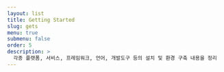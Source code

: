 ```yaml
---
layout: list
title: Getting Started
slug: gets
menu: true
submenu: false
order: 5
description: >
  각종 플랫폼, 서비스, 프레임워크, 언어, 개발도구 등의 설치 및 환경 구축 내용을 정리 
---
```

